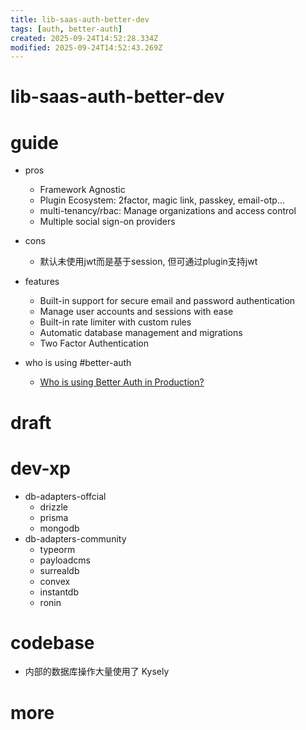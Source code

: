 ```yaml
---
title: lib-saas-auth-better-dev
tags: [auth, better-auth]
created: 2025-09-24T14:52:28.334Z
modified: 2025-09-24T14:52:43.269Z
---
```


# lib-saas-auth-better-dev

# guide
- pros
  - Framework Agnostic
  - Plugin Ecosystem: 2factor, magic link, passkey, email-otp...
  - multi-tenancy/rbac: Manage organizations and access control
  - Multiple social sign-on providers

- cons
  - 默认未使用jwt而是基于session, 但可通过plugin支持jwt

- features
  - Built-in support for secure email and password authentication
  - Manage user accounts and sessions with ease
  - Built-in rate limiter with custom rules
  - Automatic database management and migrations
  - Two Factor Authentication

- who is using #better-auth
  - [Who is using Better Auth in Production? ](https://github.com/better-auth/better-auth/discussions/2581)
# draft

# dev-xp

- db-adapters-offcial
  - drizzle
  - prisma
  - mongodb
- db-adapters-community
  - typeorm
  - payloadcms
  - surrealdb
  - convex
  - instantdb
  - ronin
# codebase
- 内部的数据库操作大量使用了 Kysely
# more
